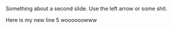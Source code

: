 Something about a second slide.
Use the left arrow or some shit.


Here is my new line 5 woooooowww
